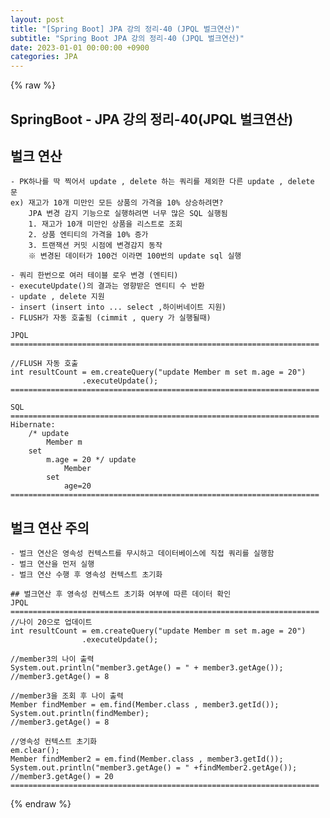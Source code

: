 ```yaml
---
layout: post
title: "[Spring Boot] JPA 강의 정리-40 (JPQL 벌크연산)"
subtitle: "Spring Boot JPA 강의 정리-40 (JPQL 벌크연산)"
date: 2023-01-01 00:00:00 +0900
categories: JPA
---
```

{% raw %}
## SpringBoot - JPA 강의 정리-40(JPQL 벌크연산)  
  
## 벌크 연산  
	- PK하나를 딱 찍어서 update , delete 하는 쿼리를 제외한 다른 update , delete 문  
	ex) 재고가 10개 미만인 모든 상품의 가격을 10% 상승하려면?  
		JPA 변경 감지 기능으로 실행하려면 너무 많은 SQL 실행됨  
		1. 재고가 10개 미만인 상품을 리스트로 조회  
		2. 상품 엔티티의 가격을 10% 증가  
		3. 트랜잭션 커밋 시점에 변경감지 동작  
		※ 변경된 데이터가 100건 이라면 100번의 update sql 실행  
  
	- 쿼리 한번으로 여러 테이블 로우 변경 (엔티티)  
	- executeUpdate()의 결과는 영향받은 엔티티 수 반환  
	- update , delete 지원  
	- insert (insert into ... select ,하이버네이트 지원)  
	- FLUSH가 자동 호출됨 (cimmit , query 가 실행될때)  
  
	JPQL  
	=====================================================================  
  
	//FLUSH 자동 호출  
	int resultCount = em.createQuery("update Member m set m.age = 20")  
					.executeUpdate();  
	=====================================================================  
  
	SQL  
	=====================================================================  
	Hibernate:  
		/* update  
			Member m  
		set  
			m.age = 20 */ update  
				Member  
			set  
				age=20  
	=====================================================================  
  
## 벌크 연산 주의  
	- 벌크 연산은 영속성 컨텍스트를 무시하고 데이터베이스에 직접 쿼리를 실행함  
	- 벌크 연산을 먼저 실행  
	- 벌크 연산 수행 후 영속성 컨텍스트 초기화  
  
	## 벌크연산 후 영속성 컨텍스트 초기화 여부에 따른 데이터 확인  
	JPQL  
	=====================================================================  
	//나이 20으로 업데이트  
	int resultCount = em.createQuery("update Member m set m.age = 20")  
					.executeUpdate();  
  
	//member3의 나이 출력  
	System.out.println("member3.getAge() = " + member3.getAge());  
	//member3.getAge() = 8  
  
	//member3을 조회 후 나이 출력  
	Member findMember = em.find(Member.class , member3.getId());  
	System.out.println(findMember);  
	//member3.getAge() = 8  
  
	//영속성 컨텍스트 초기화  
	em.clear();  
	Member findMember2 = em.find(Member.class , member3.getId());  
	System.out.println("member3.getAge() = " +findMember2.getAge());  
	//member3.getAge() = 20  
	=====================================================================  
  

{% endraw %}
